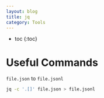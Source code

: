 ```yaml
---
layout: blog
title: jq
category: Tools
---
```


- toc
{:toc}

# Useful Commands

`file.json` to `file.jsonl`
```bash
jq -c '.[]' file.json > file.jsonl
```

